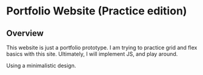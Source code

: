 Portfolio Website (Practice edition)
=====================================

Overview
---------

This website is just a portfolio prototype. I am trying to practice grid and flex basics with this site. Ultimately, I will implement JS, and play around.

Using a minimalistic design.
